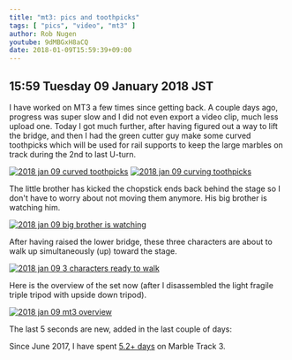 ```yaml
---
title: "mt3: pics and toothpicks"
tags: [ "pics", "video", "mt3" ]
author: Rob Nugen
youtube: 9dMBGxH8aCQ
date: 2018-01-09T15:59:39+09:00
---
```


## 15:59 Tuesday 09 January 2018 JST

I have worked on MT3 a few times since getting back.  A couple days
ago, progress was super slow and I did not even export a video clip,
much less upload one.  Today I got much further, after having figured
out a way to lift the bridge, and then I had the green cutter guy make
some curved toothpicks which will be used for rail supports to keep
the large marbles on track during the 2nd to last U-turn.

[![2018 jan 09 curved toothpicks](//b.robnugen.com/art/marble_track_3/construction/2018/thumbs/2018_jan_09_curved_toothpicks.jpg)](//b.robnugen.com/art/marble_track_3/construction/2018/2018_jan_09_curved_toothpicks.jpg)
[![2018 jan 09 curving toothpicks](//b.robnugen.com/art/marble_track_3/construction/2018/thumbs/2018_jan_09_curving_toothpicks.jpg)](//b.robnugen.com/art/marble_track_3/construction/2018/2018_jan_09_curving_toothpicks.jpg)

The little brother has kicked the chopstick ends back behind the stage
so I don't have to worry about not moving them anymore.  His big
brother is watching him.

[![2018 jan 09 big brother is watching](//b.robnugen.com/art/marble_track_3/construction/2018/thumbs/2018_jan_09_big_brother_is_watching.jpg)](//b.robnugen.com/art/marble_track_3/construction/2018/2018_jan_09_big_brother_is_watching.jpg)

After having raised the lower bridge, these three characters are about
to walk up simultaneously (up) toward the stage.

[![2018 jan 09 3 characters ready to walk](//b.robnugen.com/art/marble_track_3/construction/2018/thumbs/2018_jan_09_3_characters_ready_to_walk.jpg)](//b.robnugen.com/art/marble_track_3/construction/2018/2018_jan_09_3_characters_ready_to_walk.jpg)

Here is the overview of the set now (after I disassembled the light
fragile triple tripod with upside down tripod).

[![2018 jan 09 mt3 overview](//b.robnugen.com/art/marble_track_3/construction/2018/thumbs/2018_jan_09_mt3_overview.jpg)](//b.robnugen.com/art/marble_track_3/construction/2018/2018_jan_09_mt3_overview.jpg)

The last 5 seconds are new, added in the last couple of days:

Since June 2017, I have spent
[5.2+ days](
http://grun1.com/utils/timeCalc.html?t1=4:14:42&c1=June%202017%204:14:42&t2=10:16:10&c2=July%202017%2010:16:10&t3=26:12:06&c3=Aug%202017%2026:12:06&t4=29:46:54&c4=Sep%202017%2029:46:54&t5=14:55:11&c5=Oct%202017%2014:55:11&t6=29:39:56&c6=Nov%202017%2029:39:56&t7=6:02:28&c7=Dec%202017%206:02:28&t8=1:36:11&c8=2%20Jan%202018&t9=1:21:57&c9=4%20Jan%202018&t10=36:20&c10=7%20Jan%202018&t11=2:00:16&c11=8%20Jan%202018&mode=0&fs3=1&ft2=1&f3t1=1&f4t0=1&d=:&o10=1&fps=
) on Marble Track 3.


